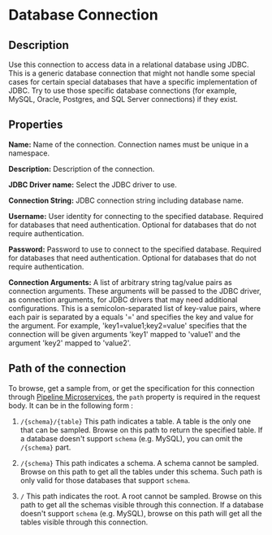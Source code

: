 # Database Connection


Description
-----------
Use this connection to access data in a relational database using JDBC. 
This is a generic database connection that might not handle some special cases 
for certain special databases that have a specific implementation of JDBC. 
Try to use those specific database connections 
(for example, MySQL, Oracle, Postgres, and SQL Server connections) if they exist.



Properties
----------
**Name:** Name of the connection. Connection names must be unique in a namespace.

**Description:** Description of the connection.

**JDBC Driver name:** Select the JDBC driver to use.

**Connection String:** JDBC connection string including database name.

**Username:** User identity for connecting to the specified database. Required for databases that need
authentication. Optional for databases that do not require authentication.

**Password:** Password to use to connect to the specified database. Required for databases
that need authentication. Optional for databases that do not require authentication.

**Connection Arguments:** A list of arbitrary string tag/value pairs as connection arguments. These arguments
will be passed to the JDBC driver, as connection arguments, for JDBC drivers that may need additional configurations.
This is a semicolon-separated list of key-value pairs, where each pair is separated by a equals '=' and specifies
the key and value for the argument. For example, 'key1=value1;key2=value' specifies that the connection will be
given arguments 'key1' mapped to 'value1' and the argument 'key2' mapped to 'value2'.

Path of the connection
----------------------
To browse, get a sample from, or get the specification for this connection through
[Pipeline Microservices](https://cdap.atlassian.net/wiki/spaces/DOCS/pages/975929350/Pipeline+Microservices), the `path`
property is required in the request body. It can be in the following form :

1. `/{schema}/{table}`
   This path indicates a table. A table is the only one that can be sampled. Browse on this path to return the specified table.
   If a database doesn't support `schema` (e.g. MySQL), you can omit the `/{schema}` part.

2. `/{schema}`
   This path indicates a schema. A schema cannot be sampled. Browse on this path to get all the tables under this schema.
   Such path is only valid for those databases that support `schema`.
   
3. `/`
   This path indicates the root. A root cannot be sampled. Browse on this path to get all the schemas visible through this connection.
   If a database doesn't support `schema` (e.g. MySQL), browse on this path will get all the tables visible through this connection.